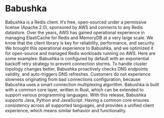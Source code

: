 # Babushka
Babushka is a Redis client. It’s free, open-sourced under a permissive license (Apache 2.0), sponsored by AWS and connects to any Redis datastore. Over the years, AWS has gained operational experience in managing ElastiCache for Redis and MemoryDB at a very large scale. We know that the client library is key for reliability, performance, and security. We brought this operational experience to Babushka, and we optimized it for open-source and managed Redis workloads running on AWS. Here are some examples: Babushka is configured by default with an exponential backoff retry strategy to prevent connection storms. To handle cluster topology changes better, Babushka proactively checks DNS endpoints validity, and auto-triggers DNS refreshes. Customers do not experience slowness originating from bad connections configuration, because Babushka uses a smart connection multiplexing algorithm. Babushka is built with a common core layer, written in Rust, which can be extended to support various programming languages. With this release, Babushka supports Java, Python and JavaScript. Having a common core ensures consistency across all supported languages, and provides a unified client experience, which means similar behavior and functionality. 
